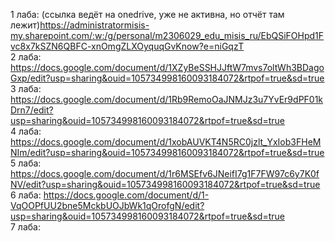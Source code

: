 1 лаба: (ссылка ведёт на onedrive, уже не активна, но отчёт там лежит)https://administratormisis-my.sharepoint.com/:w:/g/personal/m2306029_edu_misis_ru/EbQSiFOHpd1Fvc8x7kSZN6QBFC-xnOmgZLXOyquqGvKnow?e=niGqzT  
2 лаба: https://docs.google.com/document/d/1XZyBeSSHJJftW7mvs7oltWh3BDagoGxp/edit?usp=sharing&ouid=105734998160093184072&rtpof=true&sd=true  
3 лаба: https://docs.google.com/document/d/1Rb9RemoOaJNMJz3u7YvEr9dPF01kDrn7/edit?usp=sharing&ouid=105734998160093184072&rtpof=true&sd=true  
4 лаба: https://docs.google.com/document/d/1xobAUVKT4N5RC0jzlt_YxIob3FHeMNIm/edit?usp=sharing&ouid=105734998160093184072&rtpof=true&sd=true  
5 лаба: https://docs.google.com/document/d/1r6MSEfv6JNeifI7g1F7FW97c6y7K0fNV/edit?usp=sharing&ouid=105734998160093184072&rtpof=true&sd=true  
6 лаба: https://docs.google.com/document/d/1-VqOOPfUU2bne5MckbUOJbWk1qOrofgN/edit?usp=sharing&ouid=105734998160093184072&rtpof=true&sd=true  
7 лаба: 
